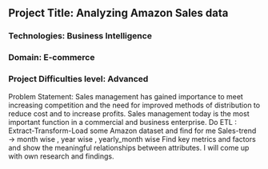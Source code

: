 ## Project Title: Analyzing Amazon Sales data

### Technologies: Business Intelligence
### Domain: E-commerce
### Project Difficulties level: Advanced

Problem Statement:
Sales management has gained importance to meet increasing competition and the need
for improved methods of distribution to reduce cost and to increase profits. Sales
management today is the most important function in a commercial and business
enterprise.
Do ETL : Extract-Transform-Load some Amazon dataset and find for me
Sales-trend -> month wise , year wise , yearly_month wise
Find key metrics and factors and show the meaningful relationships between attributes.
I will come up with own research and findings.
